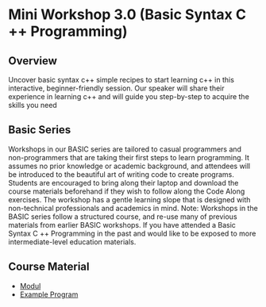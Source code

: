 # Mini Workshop 3.0 (Basic Syntax C ++ Programming)

## Overview
Uncover basic syntax c++ simple recipes to start learning c++ in this interactive, beginner-friendly session.
Our speaker will share their experience in learning c++ and will guide you step-by-step to acquire the skills you need 

## Basic Series
Workshops in our BASIC series are tailored to casual programmers and non-programmers that are taking their first steps to learn programming. It assumes no prior knowledge or academic background, and attendees will be introduced to the beautiful art of writing code to create programs.
Students are encouraged to bring along their laptop and download the course materials beforehand if they wish to follow along the Code Along exercises. The workshop has a gentle learning slope that is designed with non-technical professionals and academics in mind.
Note: Workshops in the BASIC series follow a structured course, and re-use many of previous materials from earlier BASIC workshops. If you have attended a Basic Syntax C ++ Programming in the past and would like to be exposed to more intermediate-level education materials.

## Course Material

* [Modul](Modul)
* [Example Program](Program)

